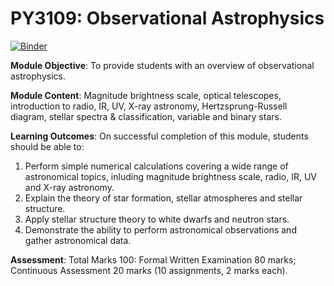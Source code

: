 # PY3109: Observational Astrophysics

[![Binder](http://mybinder.org/badge_logo.svg)](https://mybinder.org/v2/gh/mkenne15/PY3109/master)

**Module Objective**: To provide students with an overview of observational astrophysics. 

**Module Content**: Magnitude brightness scale, optical telescopes, introduction to radio, IR, UV, X-ray astronomy, Hertzsprung-Russell diagram, stellar spectra & classification, variable and binary stars.

**Learning Outcomes**: On successful completion of this module, students should be able to: 

1. Perform simple numerical calculations covering a wide range of astronomical topics, inluding magnitude brightness scale, radio, IR, UV and X-ray astronomy.
2. Explain the theory of star formation, stellar atmospheres and stellar structure.
3. Apply stellar structure theory to white dwarfs and neutron stars.
4. Demonstrate the ability to perform astronomical observations and gather astronomical data.

**Assessment**: Total Marks 100: Formal Written Examination 80 marks; Continuous Assessment 20 marks (10 assignments, 2 marks each). 

